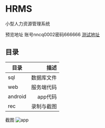 # HRMS
小型人力资源管理系统


预览地址 账号nncq0002密码666666
[测试地址](http://www.chinahg.top/sunmoon/gotoLogin)

## 目录
| 目录       | 描述     |
| --------   | -----:  | 
| sql        |  数据库文件  | 
| web        |  服务端代码   | 
| android    |  app代码  |  
| rec        |  录制与截图  |  

截图
  ![app](https://www.zybuluo.com/static/img/logo.png)
